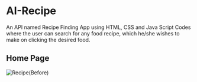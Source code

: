# AI-Recipe
An API named Recipe Finding App using HTML, CSS and Java Script Codes where the user can search for any food recipe, which he/she wishes to make on clicking the desired food.

## Home Page
![Recipe(Before)](https://github.com/user-attachments/assets/9dea4227-ee94-4206-a913-9b323a6f1fa7)

